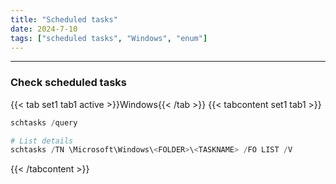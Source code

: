 ```yaml
---
title: "Scheduled tasks"
date: 2024-7-10
tags: ["scheduled tasks", "Windows", "enum"]
---
```


---
### Check scheduled tasks

{{< tab set1 tab1 active >}}Windows{{< /tab >}}
{{< tabcontent set1 tab1 >}}

<div>

```powershell
schtasks /query
```

```powershell
# List details
schtasks /TN \Microsoft\Windows\<FOLDER>\<TASKNAME> /FO LIST /V
```

</div>

{{< /tabcontent >}}

<br>
